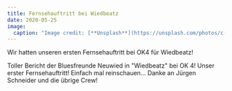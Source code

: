 ```yaml
---
title: Fernsehauftritt bei Wiedbeatz
date: 2020-05-25
image:
  caption: "Image credit: [**Unsplash**](https://unsplash.com/photos/c-MbXDUchCw)"
---
```


Wir hatten unseren ersten Fernsehauftritt bei OK4 für Wiedbeatz!

<!--more-->

Toller Bericht der Bluesfreunde Neuwied in "Wiedbeatz" bei OK 4!
Unser erster Fernsehauftritt! Einfach mal reinschauen...
Danke an Jürgen Schneider und die übrige Crew!
